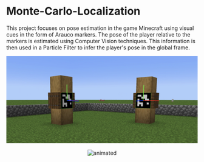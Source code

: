 # Monte-Carlo-Localization
This project focuses on pose estimation in the game Minecraft using visual cues in the form of Arauco markers. The pose of the player relative to the markers is estimated using Computer Vision techniques. This information is then used in a Particle Filter to infer the player's pose in the global frame.

![45degrees](env_example.png)

<p align="center">
  <img src="MCL2.gif" alt="animated" />
</p>
